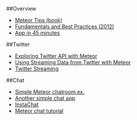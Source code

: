 ##Overview
- [Meteor Tips (book)](http://meteortips.com/book/introduction/)
- [Fundamentals and Best Practices (2012)](http://andrewscala.com/meteor/)
- [App in 45 minutes](http://www.smashingmagazine.com/2013/06/13/build-app-45-minutes-meteor/)

##Twitter
- [Exploring Twitter API with Meteor](http://artsdigital.co/exploring-twitter-api-meteor-js/)
- [Using Streaming Data from Twitter with Meteor](http://stackoverflow.com/questions/21919794/using-streaming-data-from-twitter-with-meteor)
- [Twitter Streaming](https://forums.meteor.com/t/newb-question-for-twitter-streaming/2127)

##Chat
- [Simple Meteor chatroom ex.](https://github.com/dasniko/meteor-chat)
- [Another simple chat app](https://github.com/luki3k5/meteor-chat-app)
- [InstaChat](https://github.com/spicytuna/InstaChat)
- [Meteor chat tutorial](https://github.com/sebdah/meteor-chat-tutorial)
